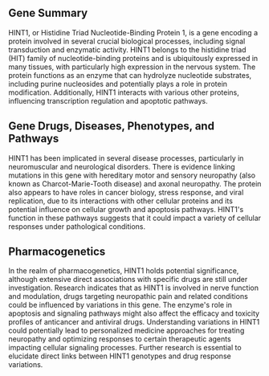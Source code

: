 ## Gene Summary
HINT1, or Histidine Triad Nucleotide-Binding Protein 1, is a gene encoding a protein involved in several crucial biological processes, including signal transduction and enzymatic activity. HINT1 belongs to the histidine triad (HIT) family of nucleotide-binding proteins and is ubiquitously expressed in many tissues, with particularly high expression in the nervous system. The protein functions as an enzyme that can hydrolyze nucleotide substrates, including purine nucleosides and potentially plays a role in protein modification. Additionally, HINT1 interacts with various other proteins, influencing transcription regulation and apoptotic pathways.

## Gene Drugs, Diseases, Phenotypes, and Pathways
HINT1 has been implicated in several disease processes, particularly in neuromuscular and neurological disorders. There is evidence linking mutations in this gene with hereditary motor and sensory neuropathy (also known as Charcot-Marie-Tooth disease) and axonal neuropathy. The protein also appears to have roles in cancer biology, stress response, and viral replication, due to its interactions with other cellular proteins and its potential influence on cellular growth and apoptosis pathways. HINT1's function in these pathways suggests that it could impact a variety of cellular responses under pathological conditions.

## Pharmacogenetics
In the realm of pharmacogenetics, HINT1 holds potential significance, although extensive direct associations with specific drugs are still under investigation. Research indicates that as HINT1 is involved in nerve function and modulation, drugs targeting neuropathic pain and related conditions could be influenced by variations in this gene. The enzyme's role in apoptosis and signaling pathways might also affect the efficacy and toxicity profiles of anticancer and antiviral drugs. Understanding variations in HINT1 could potentially lead to personalized medicine approaches for treating neuropathy and optimizing responses to certain therapeutic agents impacting cellular signaling processes. Further research is essential to elucidate direct links between HINT1 genotypes and drug response variations.